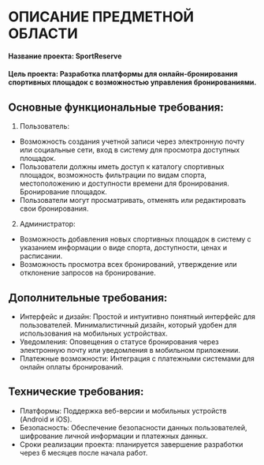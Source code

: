 # ОПИСАНИЕ ПРЕДМЕТНОЙ ОБЛАСТИ
#### Название проекта: SportReserve
#### Цель проекта: Разработка платформы для онлайн-бронирования спортивных площадок с возможностью управления бронированиями.
## Основные функциональные требования:
1. Пользователь:
  - Возможность создания учетной записи через электронную почту или социальные сети, вход в систему для просмотра доступных площадок.
  - Пользователи должны иметь доступ к каталогу спортивных площадок, возможность фильтрации по видам спорта, местоположению и доступности времени для бронирования. Бронирование площадок.
  - Пользователи могут просматривать, отменять или редактировать свои бронирования.
2. Администратор:
  - Возможность добавления новых спортивных площадок в систему с указанием информации о виде спорта, доступности, ценах и расписании.
  - Возможность просмотра всех бронирований, утверждение или отклонение запросов на бронирование.
## Дополнительные требования:
- Интерфейс и дизайн: Простой и интуитивно понятный интерфейс для пользователей. Минималистичный дизайн, который удобен для использования на мобильных устройствах.
- Уведомления: Оповещения о статусе бронирования через электронную почту или уведомления в мобильном приложении.
- Платежные возможности: Интеграция с платежными системами для онлайн оплаты бронирований.
## Технические требования: 
- Платформы: Поддержка веб-версии и мобильных устройств (Android и iOS).
- Безопасность: Обеспечение безопасности данных пользователей, шифрование личной информации и платежных данных.
- Сроки реализации проекта: планируется завершение разработки через 6 месяцев после начала работ.
